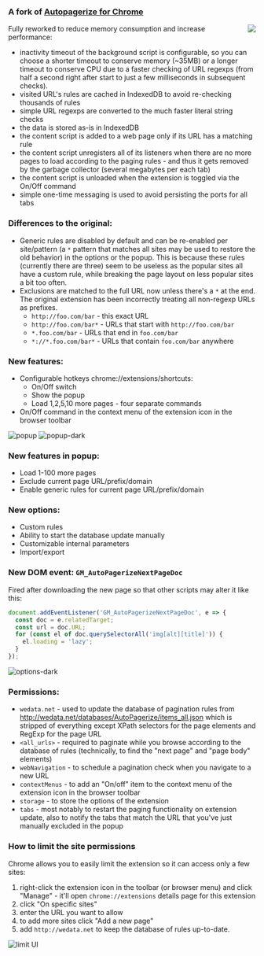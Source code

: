 ### A fork of [Autopagerize for Chrome](https://github.com/swdyh/autopagerize_for_chrome)

<img align="right" src="https://i.imgur.com/6wWETeo.png">

Fully reworked to reduce memory consumption and increase performance:

* inactivity timeout of the background script is configurable, so you can choose a shorter timeout to conserve memory (~35MB) or a longer timeout to conserve CPU due to a faster checking of URL regexps (from half a second right after start to just a few milliseconds in subsequent checks).
* visited URL's rules are cached in IndexedDB to avoid re-checking thousands of rules
* simple URL regexps are converted to the much faster literal string checks
* the data is stored as-is in IndexedDB
* the content script is added to a web page only if its URL has a matching rule
* the content script unregisters all of its listeners when there are no more pages to load according to the paging rules - and thus it gets removed by the garbage collector (several megabytes per each tab)
* the content script is unloaded when the extension is toggled via the On/Off command
* simple one-time messaging is used to avoid persisting the ports for all tabs

### Differences to the original:

* Generic rules are disabled by default and can be re-enabled per site/pattern (a `*` pattern that matches all sites may be used to restore the old behavior) in the options or the popup. This is because these rules (currently there are three) seem to be useless as the popular sites all have a custom rule, while breaking the page layout on less popular sites a bit too often.
* Exclusions are matched to the full URL now unless there's a `*` at the end. The original extension has been incorrectly treating all non-regexp URLs as prefixes.
  * `http://foo.com/bar` - this exact URL
  * `http://foo.com/bar*` - URLs that start with `http://foo.com/bar`
  * `*.foo.com/bar` - URLs that end in `foo.com/bar`
  * `*://*.foo.com/bar*` - URLs that contain `foo.com/bar` anywhere

### New features:

* Configurable hotkeys chrome://extensions/shortcuts:
  * On/Off switch
  * Show the popup
  * Load 1,2,5,10 more pages - four separate commands
* On/Off command in the context menu of the extension icon in the browser toolbar

![popup](https://i.imgur.com/8tqVUxs.png) ![popup-dark](https://i.imgur.com/aV2cyw8.png)

### New features in popup:

* Load 1-100 more pages
* Exclude current page URL/prefix/domain
* Enable generic rules for current page URL/prefix/domain

### New options:

* Custom rules
* Ability to start the database update manually
* Customizable internal parameters
* Import/export

### New DOM event: `GM_AutoPagerizeNextPageDoc`

Fired after downloading the new page so that other scripts may alter it like this:
```js
document.addEventListener('GM_AutoPagerizeNextPageDoc', e => {
  const doc = e.relatedTarget;
  const url = doc.URL;
  for (const el of doc.querySelectorAll('img[alt][title]')) {
    el.loading = 'lazy';
  }
});
```

![options-dark](https://i.imgur.com/4GNQkYw.png)

### Permissions:

* `wedata.net` - used to update the database of pagination rules from http://wedata.net/databases/AutoPagerize/items_all.json which is stripped of everything except XPath selectors for the page elements and RegExp for the page URL
* `<all_urls>` - required to paginate while you browse according to the database of rules (technically, to find the "next page" and "page body" elements)
* `webNavigation` - to schedule a pagination check when you navigate to a new URL
* `contextMenus` - to add an "On/off" item to the context menu of the extension icon in the browser toolbar
* `storage` - to store the options of the extension
* `tabs` - most notably to restart the paging functionality on extension update, also to notify the tabs that match the URL that you've just manually excluded in the popup

### How to limit the site permissions

Chrome allows you to easily limit the extension so it can access only a few sites:

1. right-click the extension icon in the toolbar (or browser menu) and click "Manage" - it'll open `chrome://extensions` details page for this extension
2. click "On specific sites"
3. enter the URL you want to allow
4. to add more sites click "Add a new page"
5. add `http://wedata.net` to keep the database of rules up-to-date.

![limit UI](https://i.imgur.com/F2nqVdL.png)
